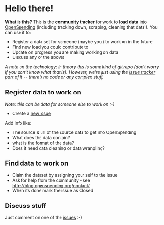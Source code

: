 # Hello there!

**What is this?** This is the **community tracker** for work to **load data** into [OpenSpending][]
(including tracking down, scraping, cleaning that data!). You can use it to:

- Register a data set for someone (maybe you!) to work on in the future
- Find new load you could contribute to
- Update on progress you are making working on data
- Discuss any of the above!

*A note on the technology: in theory this is some kind of git repo (don’t worry if you don’t know what that is). However, we’re just using the [issue tracker](issues/) part of it -- there’s no code or any complex stuff.*

[OpenSpending]: http://openspending.org/

## Register data to work on

*Note: this can be data for someone else to work on :-)*

- Create a [new issue](issues/new)

Add info like:

- The source & url of the source data to get into OpenSpending
- What does the data contain?
- what is the format of the data?
- Does it need data cleaning or data wrangling?

## Find data to work on

- Claim the dataset by assigning your self to the issue
- Ask for help from the community - see http://blog.openspending.org/contact/
- When its done mark the issue as Closed

## Discuss stuff

Just comment on one of the [issues][] :-)

[issues]: issues/

